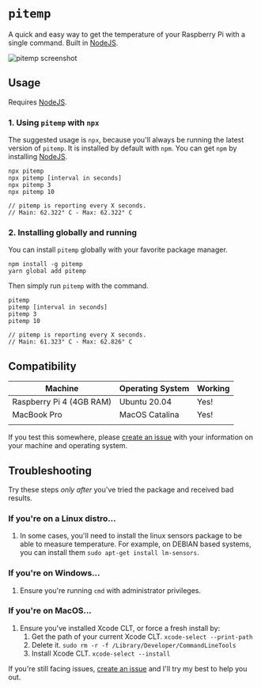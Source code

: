 # `pitemp`

A quick and easy way to get the temperature of your Raspberry Pi with a single command. Built in [NodeJS](https://nodejs.org/en/).

![pitemp screenshot](https://i.imgur.com/gqvKva0.png)

## Usage

Requires [NodeJS](https://nodejs.org/en/).

### 1. Using `pitemp` with `npx`

The suggested usage is `npx`, because you'll always be running the latest version of `pitemp`. It is installed by default with `npm`. You can get `npm` by installing [NodeJS](https://nodejs.org/en/).

```
npx pitemp
npx pitemp [interval in seconds]
npx pitemp 3
npx pitemp 10

// pitemp is reporting every X seconds.
// Main: 62.322° C - Max: 62.322° C
```

### 2. Installing globally and running

You can install `pitemp` globally with your favorite package manager.

```
npm install -g pitemp
yarn global add pitemp
```

Then simply run `pitemp` with the command.

```
pitemp
pitemp [interval in seconds]
pitemp 3
pitemp 10

// pitemp is reporting every X seconds.
// Main: 61.323° C - Max: 62.826° C
```

## Compatibility

| Machine                  | Operating System | Working |
| ------------------------ | ---------------- | ------- |
| Raspberry Pi 4 (4GB RAM) | Ubuntu 20.04     | Yes!    |
| MacBook Pro              | MacOS Catalina   | Yes!    |
|                          |                  |         |

If you test this somewhere, please [create an issue](https://github.com/al5ina5/pitemp/issues/new) with your information on your machine and operating system.

## Troubleshooting

Try these steps _only after_ you've tried the package and received bad results.

### If you're on a Linux distro...

1. In some cases, you'll need to install the linux sensors package to be able to measure temperature. For example, on DEBIAN based systems, you can install them `sudo apt-get install lm-sensors`.

### If you're on Windows...

1. Ensure you're running `cmd` with administrator privileges.

### If you're on MacOS...

1. Ensure you've installed Xcode CLT, or force a fresh install by:
    1. Get the path of your current Xcode CLT. `xcode-select --print-path`
    2. Delete it. `sudo rm -r -f /Library/Developer/CommandLineTools`
    3. Install Xcode CLT. `xcode-select --install`

If you're still facing issues, [create an issue](https://github.com/al5ina5/pitemp/issues/new) and I'll try my best to help you out.
